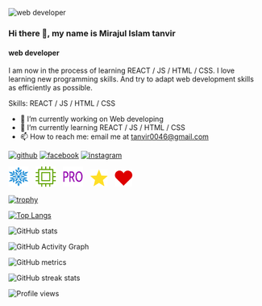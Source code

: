![web developer ](https://scontent.fdac5-2.fna.fbcdn.net/v/t39.30808-6/357711268_3501924743393026_5399518405422147384_n.jpg?stp=dst-jpg_p526x395&_nc_cat=108&ccb=1-7&_nc_sid=e3f864&_nc_eui2=AeGXaCj8zYeCZDv887YGrDwQQgpiu3Zrt-1CCmK7dmu37a2joS0RlAPCC4-D_7CwhRXd3PtrR0TakRsSGBk8P5sf&_nc_ohc=Ap-A4cHkLQsAX_dZWpe&_nc_ht=scontent.fdac5-2.fna&oh=00_AfD0HahDhYM6C5DiZtAKW0P6Z_pweAK2lousSINYPvw-RQ&oe=64A58CDE)
### Hi there 👋, my name is Mirajul Islam tanvir 
#### web developer 
I am now in the process of learning REACT / JS / HTML / CSS. I love learning new programming skills. And try to adapt web development skills as efficiently as possible.

Skills: REACT / JS / HTML / CSS

- 🔭 I’m currently working on Web developing  
- 🌱 I’m currently learning REACT / JS / HTML / CSS 
- 📫 How to reach me: email me at tanvir0046@gmail.com 


[<img src='https://cdn.jsdelivr.net/npm/simple-icons@3.0.1/icons/github.svg' alt='github' height='40'>](https://github.com/https://github.com/tanvir3100)  [<img src='https://cdn.jsdelivr.net/npm/simple-icons@3.0.1/icons/facebook.svg' alt='facebook' height='40'>](https://www.facebook.com/https://www.facebook.com/mirajul234/)  [<img src='https://cdn.jsdelivr.net/npm/simple-icons@3.0.1/icons/instagram.svg' alt='instagram' height='40'>](https://www.instagram.com/https://www.instagram.com/tanvirtrivan//)  

<a href='https://archiveprogram.github.com/'><img src='https://raw.githubusercontent.com/acervenky/animated-github-badges/master/assets/acbadge.gif' width='40' height='40'></a> <a href='https://docs.github.com/en/developers'><img src='https://raw.githubusercontent.com/acervenky/animated-github-badges/master/assets/devbadge.gif' width='40' height='40'></a> <a href='https://github.com/pricing'><img src='https://raw.githubusercontent.com/acervenky/animated-github-badges/master/assets/pro.gif' width='40' height='40'></a> <a href='https://stars.github.com/'><img src='https://raw.githubusercontent.com/acervenky/animated-github-badges/master/assets/starbadge.gif' width='35' height='35'></a> <a href='https://docs.github.com/en/github/supporting-the-open-source-community-with-github-sponsors'><img src='https://raw.githubusercontent.com/acervenky/animated-github-badges/master/assets/sponsorbadge.gif' width='35' height='35'></a> 

[![trophy](https://github-profile-trophy.vercel.app/?username=https://github.com/tanvir3100)](https://github.com/ryo-ma/github-profile-trophy)

[![Top Langs](https://github-readme-stats.vercel.app/api/top-langs/?username=https://github.com/tanvir3100)](https://github.com/anuraghazra/github-readme-stats)

![GitHub stats](https://github-readme-stats.vercel.app/api?username=https://github.com/tanvir3100&show_icons=true&count_private=true)  

![GitHub Activity Graph](https://activity-graph.herokuapp.com/graph?username=https://github.com/tanvir3100)  

![GitHub metrics](https://metrics.lecoq.io/https://github.com/tanvir3100)  

![GitHub streak stats](https://streak-stats.demolab.com/?user=https://github.com/tanvir3100)  

![Profile views](https://gpvc.arturio.dev/https://github.com/tanvir3100)   
